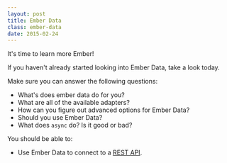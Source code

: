 ```yaml
---
layout: post
title: Ember Data
class: ember-data
date: 2015-02-24
---
```


It's time to learn more Ember!

If you haven't already started looking into Ember Data, take a look today.

Make sure you can answer the following questions:

- What's does ember data do for you?
- What are all of the available adapters?
- How can you figure out advanced options for Ember Data?
- Should you use Ember Data?
- What does `async` do? Is it good or bad?

You should be able to:

- Use Ember Data to connect to a [REST API][jsi-api].

[jsi-api]: https://github.com/wbyoung/jsi-api
